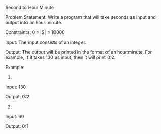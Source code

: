 Second to Hour:Minute

Problem Statement:
Write a program that will take seconds as input and output into an hour:minute.

Constraints:
0 ≤ |S| ≤ 10000

Input:
The input consists of an integer.

Output:
The output will be printed in the format of an hour:minute. For example, if it takes 130 as input, then it will print 0:2.


Example:

1.
Input:
130
  
Output:
0:2

2.
Input:
60
  
Output:
0:1
